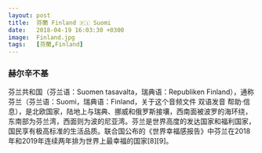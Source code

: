 ```yaml
---
layout: post
title:  芬蘭 Finland 🇫🇮 Suomi
date:   2018-04-19 16:03:30 +0300
image:  Finland.jpg
tags:   [芬蘭,Finland]
---
```

### 赫尔辛不基
芬兰共和国（芬兰语：Suomen tasavalta，瑞典语：Republiken Finland），通称芬兰（芬兰语：Suomi，瑞典语：Finland，关于这个音频文件 双语发音 帮助·信息），是北欧国家，陆地上与瑞典、挪威和俄罗斯接壤，西南面被波罗的海环绕，东南部为芬兰湾，西面则为波的尼亚湾。芬兰是世界高度的发达国家和福利国家，国民享有极高标准的生活品质。联合国公布的《世界幸福感报告》中芬兰在2018年和2019年连续两年排为世界上最幸福的国家[8][9]。

